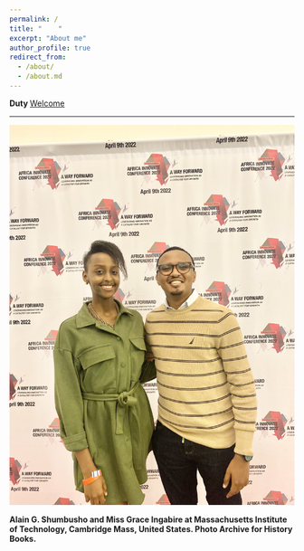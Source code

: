 ```yaml
---
permalink: /
title: "    " 
excerpt: "About me"
author_profile: true
redirect_from: 
  - /about/
  - /about.md
---
```













<b> Duty </b>  <a href=" https://phdcsseiden.github.io/Duty/ ">  Welcome  </a>




<hr style="height:2px;border-width:0;color:gray;background-color:gray">


<img src="images/IMG_6246.jpg">

 <b> Alain G. Shumbusho and Miss Grace Ingabire at Massachusetts Institute of Technology, Cambridge Mass, United States. Photo Archive for History Books. </b>













                                 
                                 
                                 
                                 
                                 
                                
